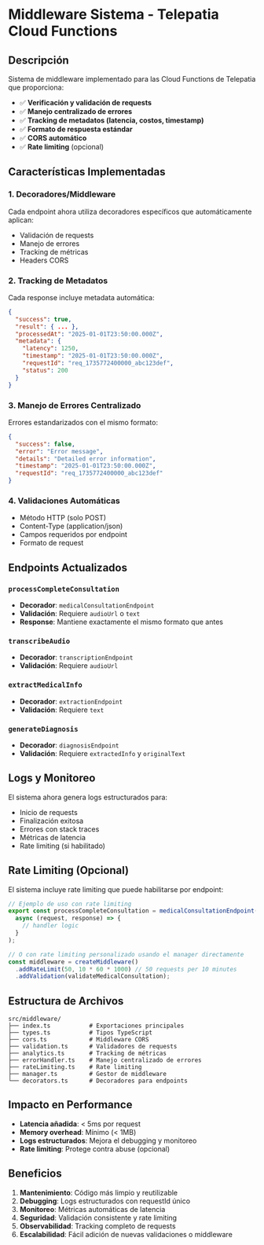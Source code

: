 # Middleware Sistema - Telepatia Cloud Functions

## Descripción

Sistema de middleware implementado para las Cloud Functions de Telepatia que proporciona:

- ✅ **Verificación y validación de requests**
- ✅ **Manejo centralizado de errores**
- ✅ **Tracking de metadatos (latencia, costos, timestamp)**
- ✅ **Formato de respuesta estándar**
- ✅ **CORS automático**
- ✅ **Rate limiting** (opcional)

## Características Implementadas

### 1. **Decoradores/Middleware**

Cada endpoint ahora utiliza decoradores específicos que automáticamente aplican:

- Validación de requests
- Manejo de errores
- Tracking de métricas
- Headers CORS

### 2. **Tracking de Metadatos**

Cada response incluye metadata automática:

```json
{
  "success": true,
  "result": { ... },
  "processedAt": "2025-01-01T23:50:00.000Z",
  "metadata": {
    "latency": 1250,
    "timestamp": "2025-01-01T23:50:00.000Z",
    "requestId": "req_1735772400000_abc123def",
    "status": 200
  }
}
```

### 3. **Manejo de Errores Centralizado**

Errores estandarizados con el mismo formato:

```json
{
  "success": false,
  "error": "Error message",
  "details": "Detailed error information",
  "timestamp": "2025-01-01T23:50:00.000Z",
  "requestId": "req_1735772400000_abc123def"
}
```

### 4. **Validaciones Automáticas**

- Método HTTP (solo POST)
- Content-Type (application/json)
- Campos requeridos por endpoint
- Formato de request

## Endpoints Actualizados

### `processCompleteConsultation`

- **Decorador**: `medicalConsultationEndpoint`
- **Validación**: Requiere `audioUrl` o `text`
- **Response**: Mantiene exactamente el mismo formato que antes

### `transcribeAudio`

- **Decorador**: `transcriptionEndpoint`
- **Validación**: Requiere `audioUrl`

### `extractMedicalInfo`

- **Decorador**: `extractionEndpoint`
- **Validación**: Requiere `text`

### `generateDiagnosis`

- **Decorador**: `diagnosisEndpoint`
- **Validación**: Requiere `extractedInfo` y `originalText`

## Logs y Monitoreo

El sistema ahora genera logs estructurados para:

- Inicio de requests
- Finalización exitosa
- Errores con stack traces
- Métricas de latencia
- Rate limiting (si habilitado)

## Rate Limiting (Opcional)

El sistema incluye rate limiting que puede habilitarse por endpoint:

```typescript
// Ejemplo de uso con rate limiting
export const processCompleteConsultation = medicalConsultationEndpoint(
  async (request, response) => {
    // handler logic
  }
);

// O con rate limiting personalizado usando el manager directamente
const middleware = createMiddleware()
  .addRateLimit(50, 10 * 60 * 1000) // 50 requests per 10 minutes
  .addValidation(validateMedicalConsultation);
```

## Estructura de Archivos

```
src/middleware/
├── index.ts           # Exportaciones principales
├── types.ts           # Tipos TypeScript
├── cors.ts            # Middleware CORS
├── validation.ts      # Validadores de requests
├── analytics.ts       # Tracking de métricas
├── errorHandler.ts    # Manejo centralizado de errores
├── rateLimiting.ts    # Rate limiting
├── manager.ts         # Gestor de middleware
└── decorators.ts      # Decoradores para endpoints
```

## Impacto en Performance

- **Latencia añadida**: < 5ms por request
- **Memory overhead**: Mínimo (< 1MB)
- **Logs estructurados**: Mejora el debugging y monitoreo
- **Rate limiting**: Protege contra abuse (opcional)

## Beneficios

1. **Mantenimiento**: Código más limpio y reutilizable
2. **Debugging**: Logs estructurados con requestId único
3. **Monitoreo**: Métricas automáticas de latencia
4. **Seguridad**: Validación consistente y rate limiting
5. **Observabilidad**: Tracking completo de requests
6. **Escalabilidad**: Fácil adición de nuevas validaciones o middleware
